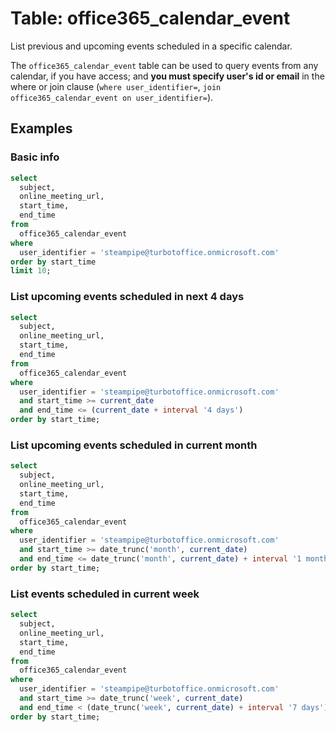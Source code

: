 # Table: office365_calendar_event

List previous and upcoming events scheduled in a specific calendar.

The `office365_calendar_event` table can be used to query events from any calendar, if you have access; and **you must specify user's id or email** in the where or join clause (`where user_identifier=`, `join office365_calendar_event on user_identifier=`).

## Examples

### Basic info

```sql
select
  subject,
  online_meeting_url,
  start_time,
  end_time
from
  office365_calendar_event
where
  user_identifier = 'steampipe@turbotoffice.onmicrosoft.com'
order by start_time
limit 10;
```

### List upcoming events scheduled in next 4 days

```sql
select
  subject,
  online_meeting_url,
  start_time,
  end_time
from
  office365_calendar_event
where
  user_identifier = 'steampipe@turbotoffice.onmicrosoft.com'
  and start_time >= current_date
  and end_time <= (current_date + interval '4 days')
order by start_time;
```

### List upcoming events scheduled in current month

```sql
select
  subject,
  online_meeting_url,
  start_time,
  end_time
from
  office365_calendar_event
where
  user_identifier = 'steampipe@turbotoffice.onmicrosoft.com'
  and start_time >= date_trunc('month', current_date)
  and end_time <= date_trunc('month', current_date) + interval '1 month'
order by start_time;
```

### List events scheduled in current week

```sql
select
  subject,
  online_meeting_url,
  start_time,
  end_time
from
  office365_calendar_event
where
  user_identifier = 'steampipe@turbotoffice.onmicrosoft.com'
  and start_time >= date_trunc('week', current_date)
  and end_time < (date_trunc('week', current_date) + interval '7 days')
order by start_time;
```
